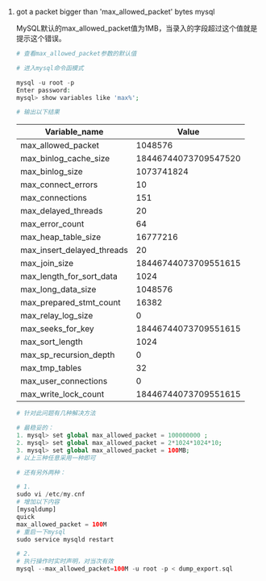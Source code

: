 1. got a packet bigger than 'max_allowed_packet' bytes mysql

    MySQL默认的max_allowed_packet值为1MB，当录入的字段超过这个值就是提示这个错误。

    ```php
    # 查看max_allowed_packet参数的默认值

    # 进入mysql命令函模式

    mysql -u root -p
    Enter password:
    mysql> show variables like 'max%';

    # 输出以下结果
    
    ```
   | Variable_name                             | Value                       |
   |-------------------------------------|--------------------------------|
   | max_allowed_packet                    | 1048576                           |
   | max_binlog_cache_size                | 18446744073709547520    |
   | max_binlog_size                          | 1073741824                      |
   | max_connect_errors                    | 10                                     |
   | max_connections                         | 151                                   |
   | max_delayed_threads                  | 20                                     |
   | max_error_count                         | 64                                    |
   | max_heap_table_size                  | 16777216                          |
   | max_insert_delayed_threads       | 20                                     |
   | max_join_size                             | 18446744073709551615   |
   | max_length_for_sort_data           | 1024                                |
   | max_long_data_size                    | 1048576                          |
   | max_prepared_stmt_count          | 16382                              |
   | max_relay_log_size                     | 0                                     |
   | max_seeks_for_key                     | 18446744073709551615   |
   | max_sort_length                          | 1024                               |
   | max_sp_recursion_depth             | 0                                      |
   | max_tmp_tables                          | 32                                   |
   | max_user_connections                | 0                                       |
   | max_write_lock_count                | 18446744073709551615    |

   ```php
   # 针对此问题有几种解决方法

   # 最稳妥的：
   1. mysql> set global max_allowed_packet = 100000000 ;
   2. mysql> set global max_allowed_packet = 2*1024*1024*10;
   3. mysql> set global max_allowed_packet = 100MB;
   # 以上三种任意采用一种即可

   # 还有另外两种：

   # 1.
   sudo vi /etc/my.cnf
   # 增加以下内容
   [mysqldump]
   quick
   max_allowed_packet = 100M
   # 重启一下mysql
   sudo service mysqld restart

   # 2. 
   # 执行操作时实时声明，对当次有效
   mysql --max_allowed_packet=100M -u root -p < dump_export.sql

   ```